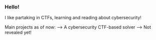 ### Hello!

<!--
**Harry1053/Harry1053** is a ✨ _special_ ✨ repository because its `README.md` (this file) appears on your GitHub profile.

Here are some ideas to get you started: -->
I like partaking in CTFs, learning and reading about cybersecurity! 

Main projects as of now: 
--> A cybersecurity CTF-based solver 
--> Not revealed yet!

<!--
![tryhackme stats](https://raw.githubusercontent.com/smrtcookie123/smrtcookie123/master/assets/thm_propic.png)
-->
